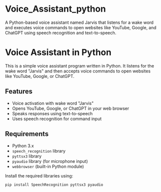 # Voice_Assistant_python
A Python-based voice assistant named Jarvis that listens for a wake word and executes voice commands to open websites like YouTube, Google, and ChatGPT using speech recognition and text-to-speech.
# Voice Assistant in Python

This is a simple voice assistant program written in Python. It listens for the wake word "Jarvis" and then accepts voice commands to open websites like YouTube, Google, or ChatGPT.

## Features

- Voice activation with wake word "Jarvis"
- Opens YouTube, Google, or ChatGPT in your web browser
- Speaks responses using text-to-speech
- Uses speech recognition for command input

## Requirements

- Python 3.x
- `speech_recognition` library
- `pyttsx3` library
- `pyaudio` library (for microphone input)
- `webbrowser` (built-in Python module)

Install the required libraries using:

```bash
pip install SpeechRecognition pyttsx3 pyaudio
